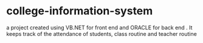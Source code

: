 # college-information-system
a project created using VB.NET for front end and ORACLE for back end . It keeps track of the attendance of students, class routine and teacher routine

